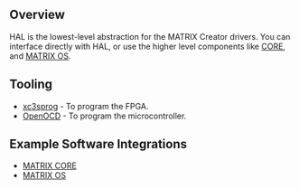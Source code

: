 ## Overview

HAL is the lowest-level abstraction for the MATRIX Creator drivers. You can interface directly with HAL, or use the higher level components like [CORE](/matrix-core/index.md), and [MATRIX OS](/matrix-os/index.md).

## Tooling
- [xc3sprog](https://github.com/matrix-io/xc3sprog) - To program the FPGA.
- [OpenOCD](https://github.com/matrix-io/matrix-creator-openocd) - To program the microcontroller.

## Example Software Integrations
- [MATRIX CORE](/matrix-core/index.md)
- [MATRIX OS](/matrix-os/index.md)